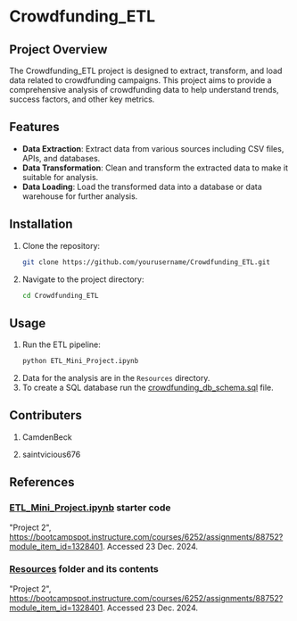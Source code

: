 # Crowdfunding_ETL
## Project Overview

The Crowdfunding_ETL project is designed to extract, transform, and load data related to crowdfunding campaigns. This project aims to provide a comprehensive analysis of crowdfunding data to help understand trends, success factors, and other key metrics.

## Features

- **Data Extraction**: Extract data from various sources including CSV files, APIs, and databases.
- **Data Transformation**: Clean and transform the extracted data to make it suitable for analysis.
- **Data Loading**: Load the transformed data into a database or data warehouse for further analysis.

## Installation

1. Clone the repository:
    ```sh
    git clone https://github.com/yourusername/Crowdfunding_ETL.git
    ```
2. Navigate to the project directory:
    ```sh
    cd Crowdfunding_ETL
    ```

## Usage

1. Run the ETL pipeline:
    ```sh
    python ETL_Mini_Project.ipynb
    ```
2. Data for the analysis are in the `Resources` directory.
3. To create a SQL database run the [crowdfunding_db_schema.sql](crowdfunding_db_schema.sql) file.

## Contributers

1. CamdenBeck

2. saintvicious676

## References

### [ETL_Mini_Project.ipynb](ETL_Mini_Project.ipynb) starter code
"Project 2", https://bootcampspot.instructure.com/courses/6252/assignments/88752?module_item_id=1328401. Accessed 23 Dec. 2024.

### [Resources](Resources) folder and its contents
"Project 2", https://bootcampspot.instructure.com/courses/6252/assignments/88752?module_item_id=1328401. Accessed 23 Dec. 2024.